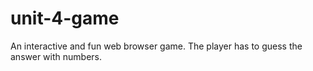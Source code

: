 # unit-4-game
An interactive and fun web browser game. The player has to guess the answer with numbers.
